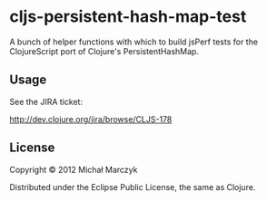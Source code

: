 # cljs-persistent-hash-map-test

A bunch of helper functions with which to build jsPerf tests for the
ClojureScript port of Clojure's PersistentHashMap.

## Usage

See the JIRA ticket:

http://dev.clojure.org/jira/browse/CLJS-178

## License

Copyright © 2012 Michał Marczyk

Distributed under the Eclipse Public License, the same as Clojure.
